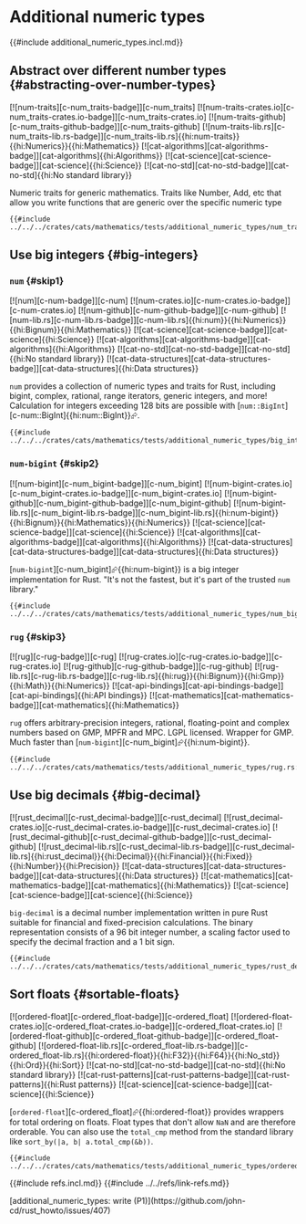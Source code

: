 # Additional numeric types

{{#include additional_numeric_types.incl.md}}

## Abstract over different number types {#abstracting-over-number-types}

[![num-traits][c-num_traits-badge]][c-num_traits] [![num-traits-crates.io][c-num_traits-crates.io-badge]][c-num_traits-crates.io] [![num-traits-github][c-num_traits-github-badge]][c-num_traits-github] [![num-traits-lib.rs][c-num_traits-lib.rs-badge]][c-num_traits-lib.rs]{{hi:num-traits}}{{hi:Numerics}}{{hi:Mathematics}} [![cat-algorithms][cat-algorithms-badge]][cat-algorithms]{{hi:Algorithms}} [![cat-science][cat-science-badge]][cat-science]{{hi:Science}} [![cat-no-std][cat-no-std-badge]][cat-no-std]{{hi:No standard library}}

Numeric traits for generic mathematics. Traits like Number, Add, etc that allow you write functions that are generic over the specific numeric type

```rust,editable
{{#include ../../../crates/cats/mathematics/tests/additional_numeric_types/num_traits.rs:example}}
```

## Use big integers {#big-integers}

### `num` {#skip1}

[![num][c-num-badge]][c-num] [![num-crates.io][c-num-crates.io-badge]][c-num-crates.io] [![num-github][c-num-github-badge]][c-num-github] [![num-lib.rs][c-num-lib.rs-badge]][c-num-lib.rs]{{hi:num}}{{hi:Numerics}}{{hi:Bignum}}{{hi:Mathematics}} [![cat-science][cat-science-badge]][cat-science]{{hi:Science}} [![cat-algorithms][cat-algorithms-badge]][cat-algorithms]{{hi:Algorithms}} [![cat-no-std][cat-no-std-badge]][cat-no-std]{{hi:No standard library}} [![cat-data-structures][cat-data-structures-badge]][cat-data-structures]{{hi:Data structures}}

`num` provides a collection of numeric types and traits for Rust, including bigint, complex, rational, range iterators, generic integers, and more! Calculation for integers exceeding 128 bits are possible with [`num::BigInt`][c-num::BigInt]{{hi:num::BigInt}}⮳.

```rust,editable
{{#include ../../../crates/cats/mathematics/tests/additional_numeric_types/big_integers.rs:example}}
```

### `num-bigint` {#skip2}

[![num-bigint][c-num_bigint-badge]][c-num_bigint] [![num-bigint-crates.io][c-num_bigint-crates.io-badge]][c-num_bigint-crates.io] [![num-bigint-github][c-num_bigint-github-badge]][c-num_bigint-github] [![num-bigint-lib.rs][c-num_bigint-lib.rs-badge]][c-num_bigint-lib.rs]{{hi:num-bigint}}{{hi:Bignum}}{{hi:Mathematics}}{{hi:Numerics}} [![cat-science][cat-science-badge]][cat-science]{{hi:Science}} [![cat-algorithms][cat-algorithms-badge]][cat-algorithms]{{hi:Algorithms}} [![cat-data-structures][cat-data-structures-badge]][cat-data-structures]{{hi:Data structures}}

[`num-bigint`][c-num_bigint]⮳{{hi:num-bigint}} is a big integer implementation for Rust. "It's not the fastest, but it's part of the trusted `num` library."

```rust,editable
{{#include ../../../crates/cats/mathematics/tests/additional_numeric_types/num_bigint.rs:example}}
```

### `rug` {#skip3}

[![rug][c-rug-badge]][c-rug] [![rug-crates.io][c-rug-crates.io-badge]][c-rug-crates.io] [![rug-github][c-rug-github-badge]][c-rug-github] [![rug-lib.rs][c-rug-lib.rs-badge]][c-rug-lib.rs]{{hi:rug}}{{hi:Bignum}}{{hi:Gmp}}{{hi:Math}}{{hi:Numerics}} [![cat-api-bindings][cat-api-bindings-badge]][cat-api-bindings]{{hi:API bindings}} [![cat-mathematics][cat-mathematics-badge]][cat-mathematics]{{hi:Mathematics}}

`rug` offers arbitrary-precision integers, rational, floating-point and complex numbers based on GMP, MPFR and MPC. LGPL licensed. Wrapper for GMP. Much faster than [`num-bigint`][c-num_bigint]⮳{{hi:num-bigint}}.

```rust,editable
{{#include ../../../crates/cats/mathematics/tests/additional_numeric_types/rug.rs:example}}
```

## Use big decimals {#big-decimal}

[![rust_decimal][c-rust_decimal-badge]][c-rust_decimal] [![rust_decimal-crates.io][c-rust_decimal-crates.io-badge]][c-rust_decimal-crates.io] [![rust_decimal-github][c-rust_decimal-github-badge]][c-rust_decimal-github] [![rust_decimal-lib.rs][c-rust_decimal-lib.rs-badge]][c-rust_decimal-lib.rs]{{hi:rust_decimal}}{{hi:Decimal}}{{hi:Financial}}{{hi:Fixed}}{{hi:Number}}{{hi:Precision}} [![cat-data-structures][cat-data-structures-badge]][cat-data-structures]{{hi:Data structures}} [![cat-mathematics][cat-mathematics-badge]][cat-mathematics]{{hi:Mathematics}} [![cat-science][cat-science-badge]][cat-science]{{hi:Science}}

`big-decimal` is a decimal number implementation written in pure Rust suitable for financial and fixed-precision calculations. The binary representation consists of a 96 bit integer number, a scaling factor used to specify the decimal fraction and a 1 bit sign.

```rust,editable
{{#include ../../../crates/cats/mathematics/tests/additional_numeric_types/rust_decimal.rs:example}}
```

## Sort floats {#sortable-floats}

[![ordered-float][c-ordered_float-badge]][c-ordered_float] [![ordered-float-crates.io][c-ordered_float-crates.io-badge]][c-ordered_float-crates.io] [![ordered-float-github][c-ordered_float-github-badge]][c-ordered_float-github] [![ordered-float-lib.rs][c-ordered_float-lib.rs-badge]][c-ordered_float-lib.rs]{{hi:ordered-float}}{{hi:F32}}{{hi:F64}}{{hi:No_std}}{{hi:Ord}}{{hi:Sort}} [![cat-no-std][cat-no-std-badge]][cat-no-std]{{hi:No standard library}} [![cat-rust-patterns][cat-rust-patterns-badge]][cat-rust-patterns]{{hi:Rust patterns}} [![cat-science][cat-science-badge]][cat-science]{{hi:Science}}

[`ordered-float`][c-ordered_float]⮳{{hi:ordered-float}}  provides wrappers for total ordering on floats. Float types that don't allow `NaN` and are therefore orderable. You can also use the `total_cmp` method from the standard library like `sort_by(|a, b| a.total_cmp(&b))`.

```rust,editable
{{#include ../../../crates/cats/mathematics/tests/additional_numeric_types/ordered_float.rs:example}}
```

{{#include refs.incl.md}}
{{#include ../../refs/link-refs.md}}

<div class="hidden">
[additional_numeric_types: write (P1)](https://github.com/john-cd/rust_howto/issues/407)

</div>

